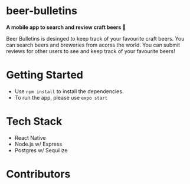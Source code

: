 # beer-bulletins

<p><b>A mobile app to search and review craft beers 🍻</b></p>

<p> Beer Bulletins is desinged to keep track of your favourite craft beers. You can search beers and breweries from acorss the world. You can submit reviews for other users to see and keep track of your favourite beers!</p>

# Getting Started

* Use `npm install` to install the dependencies.
* To run the app, please use `expo start`

# Tech Stack

* React Native
* Node.js w/ Express
* Postgres w/ Sequilize

# Contributors 

